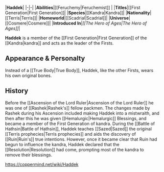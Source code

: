 |**Haddek**|
|-|-|
|**Abilities**|[[Feruchemy\|Feruchemist]] |
|**Titles**|[[First Generation\|First Generation]]|
|**Species**|[[Kandra\|Kandra]]|
|**Nationality**|[[Terris\|Terris]]|
|**Homeworld**|[[Scadrial\|Scadrial]]|
|**Universe**|[[Cosmere\|Cosmere]]|
|**Introduced In**|*[[The Hero of Ages\|The Hero of Ages]]*|

**Haddek** is a member of the [[First Generation\|First Generation]] of the [[Kandra\|kandra]] and acts as the leader of the Firsts.

## Appearance & Personalty
Instead of a [[True Body\|True Body]], Haddek, like the other Firsts, wears his own original bones.

## History
Before the [[Ascension of the Lord Ruler\|Ascension of the Lord Ruler]] he was one of [[Rashek\|Rashek's]] fellow packmen. The changes made by Rashek during his Ascension included making Haddek into a mistwraith, and then after this he was given [[Hemalurgic\|Hemalurgic]] Blessings, and became a member of the First Generation of kandra.
During the [[Battle of Hathsin\|Battle of Hathsin]], Haddek teaches [[Sazed\|Sazed]] the original [[Terris prophecies\|Terris prophecies]] and aids the discovery of [[Ruin\|Ruin's]] true intentions. However, once it became clear that Ruin had begun to influence the kandra, Haddek declared that the [[Resolution\|Resolution]] had come, prompting most of the kandra to remove their blessings.



https://coppermind.net/wiki/Haddek